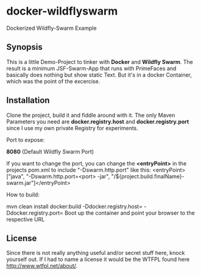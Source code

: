 # docker-wildflyswarm
Dockerized Wildfly-Swarm Example

## Synopsis

This is a little Demo-Project to tinker with **Docker** and **Wildfly Swarm**. 
The result is a minimum JSF-Swarm-App that runs with PrimeFaces and basically does nothing but show static Text. 
But it's in a docker Container, which was the point of the excercise.  

## Installation

Clone the project, build it and fiddle around with it.
The only Maven Parameters you need are **docker.registry.host** and **docker.registry.port** since I use my own private Registry for experiments. 

Port to expose: 

**8080** (Default Wildfly Swarm Port)

If you want to change the port, you can change the **&lt;entryPoint&gt;** in the projects pom.xml to include "-Dswarm.http.port" like this:
&lt;entryPoint&gt;["java", "-Dswarm.http.port=&lt;port&gt; -jar", "/${project.build.finalName}-swarm.jar"]&lt;/entryPoint&gt;


How to build: 

mvn clean install docker:build -Ddocker.registry.host=<your docker registry host> -Ddocker.registry.port=<your docker registry port>
Boot up the container and point your browser to the respective URL


## License

Since there is not really anything useful and/or secret stuff here, knock yourself out. If I had to name a license it would be the WTFPL found here http://www.wtfpl.net/about/.
